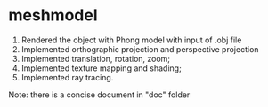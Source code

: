 # meshmodel

1. Rendered the object with Phong model with input of .obj file
2. Implemented orthographic projection and perspective projection
3. Implemented translation, rotation, zoom;
4. Implemented texture mapping and shading;
5. Implemented ray tracing.

Note: there is a concise document in "doc" folder

